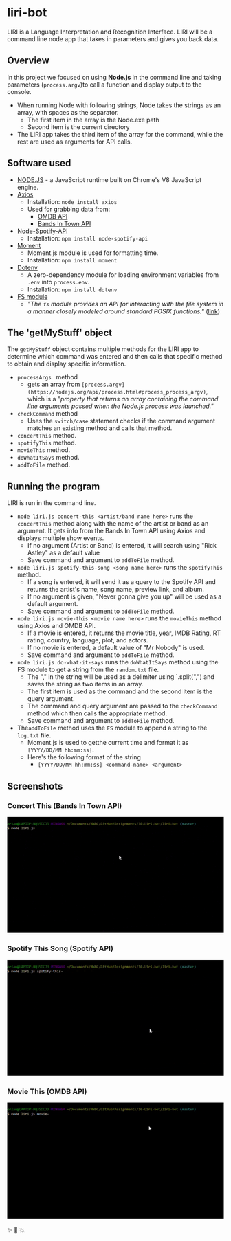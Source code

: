 # liri-bot
LIRI is a Language Interpretation and Recognition Interface. LIRI will be a command line node app that takes in parameters and gives you back data.

## Overview
In this project we focused on using **Node.js** in the command line and taking parameters (`process.argv`)to call a function and display output to the console.
* When running Node with following strings, Node takes the strings as an array, with spaces as the separator.
    * The first item in the array is the Node.exe path
    * Second item is the current directory
* The LIRI app takes the third item of the array for the command, while the rest are used as arguments for API calls.

## Software used
* [NODE.JS](https://nodejs.org/en/) - a JavaScript runtime built on Chrome's V8 JavaScript engine.
* [Axios](https://www.npmjs.com/package/axios)
    * Installation: `node install axios`
    * Used for grabbing data from: 
        * [OMDB API](http://www.omdbapi.com/)
        * [Bands In Town API](http://www.artists.bandsintown.com/bandsintown-api)
* [Node-Spotify-API](https://www.npmjs.com/package/node-spotify-api)
    * Installation: `npm install node-spotify-api`
* [Moment](https://www.npmjs.com/package/moment)
    * Moment.js module is used for formatting time.
    * Installation: `npm install moment`
* [Dotenv](https://www.npmjs.com/package/dotenv)
    * A zero-dependency module for loading environment variables from `.env` into `process.env`.
    * Installation: `npm install dotenv`
* [FS module](https://nodejs.org/api/fs.html)
    * *"The `fs` module provides an API for interacting with the file system in a manner closely modeled around standard POSIX functions."* ([link](https://nodejs.org/api/fs.html#fs_file_system))

## The 'getMyStuff' object
The `getMyStuff` object contains multiple methods for the LIRI app to determine which command was entered and then calls that specific method to obtain and display specific information.
* `processArgs ` method 
    * gets an array from `[process.argv](https://nodejs.org/api/process.html#process_process_argv)`, which is a *"property that returns an array containing the command line arguments passed when the Node.js process was launched."*
* `checkCommand` method
    * Uses the `switch/case` statement checks if the command argument matches an existing method and calls that method.
* `concertThis` method.
* `spotifyThis` method.
* `movieThis` method.
* `doWhatItSays` method.
* `addToFile` method.


## Running the program
LIRI is run in the command line.
* `node liri.js concert-this <artist/band name here>` runs the `concertThis` method along with the name of the artist or band as an argument. It gets info from the Bands In Town API using Axios and displays multiple show events.
    * If no argument (Artist or Band) is entered, it will search using "Rick Astley" as a default value
    * Save command and argument to `addToFile` method.
* `node liri.js spotify-this-song <song name here>` runs the `spotifyThis` method.
    * If a song is entered, it will send it as a query to the Spotify API and returns the artist's name, song name, preview link, and album.
    * If no argument is given, "Never gonna give you up" will be used as a default argument.
    * Save command and argument to `addToFile` method.
* `node liri.js movie-this <movie name here>` runs the `movieThis` method using Axios and OMDB API.
    * If a movie is entered, it returns the movie title, year, IMDB Rating, RT rating, country, language, plot, and actors.
    * If no movie is entered, a default value of "Mr Nobody" is used.
    * Save command and argument to `addToFile` method.
* `node liri.js do-what-it-says` runs the `doWhatItSays` method using the FS module to get a string from the `random.txt` file.
    * The "," in the string will be used as a delimiter using `.split(",") and saves the string as two items in an array.
    * The first item is used as the command and the second item is the query argument.
    * The command and query argument are passed to the `checkCommand` method which then calls the appropriate method.
    * Save command and argument to `addToFile` method.
* The`addToFile` method uses the `FS` module to append a string to the `log.txt` file.
    * Moment.js is used to getthe current time and format it as `[YYYY/DD/MM hh:mm:ss]`.
    * Here's the following format of the string
        * `[YYYY/DD/MM hh:mm:ss] <command-name> <argument>`

## Screenshots

### Concert This (Bands In Town API)
![Concert-This](assets/images/concert-this.gif)

### Spotify This Song (Spotify API)
![Spotify-This-Song](assets/images/spotify-this-song.gif)

### Movie This (OMDB API)
![Movie-This](assets/images/movie-this.gif)

:sparkles: :camel: :boom: